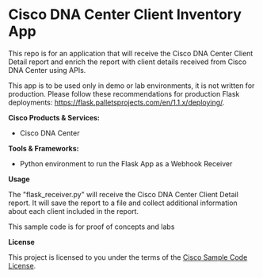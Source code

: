 
# Cisco DNA Center Client Inventory App


This repo is for an application that will receive the Cisco DNA Center Client Detail report and enrich the report with client details received from Cisco DNA Center using APIs.
 
This app is to be used only in demo or lab environments, it is not written for production. Please follow these
 recommendations for production Flask deployments: https://flask.palletsprojects.com/en/1.1.x/deploying/.




**Cisco Products & Services:**

- Cisco DNA Center

**Tools & Frameworks:**

- Python environment to run the Flask App as a Webhook Receiver

**Usage**

The "flask_receiver.py" will receive the Cisco DNA Center Client Detail report.
It will save the report to a file and collect additional information about each client included in the report.
 
 This sample code is for proof of concepts and labs

**License**

This project is licensed to you under the terms of the [Cisco Sample Code License](./LICENSE).


